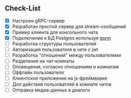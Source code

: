 ## Check-List
- [x] Настроен gRPC-сервер
- [x] Разработан простой сервер для stream-сообщений
- [x] Пример клиента для консольного чата
- [x] Подключение к БД Postgres используя [gorm](gorm.io)
- [ ] Разработка структуры пользователей
- [ ] Авторизация пользователя в чате с jwt
- [ ] Разработка "отношений" между пользователями
- [ ] Разделение на чат-комнаты
- [ ] Оповещения, согласно отношениям и комнатам
- [ ] Оффлайн пользователя
- [ ] Клиентское приложение на js-фреймворке
- [ ] Доп действия пользоватлей в комнате чатов
- [ ] Отправка медиа-данных в диалоги